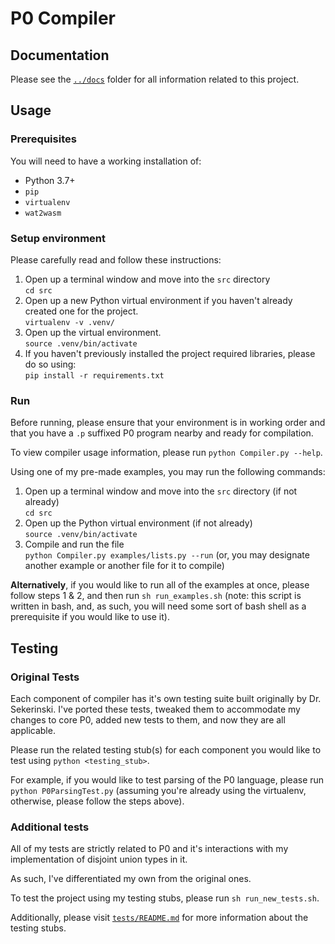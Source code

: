 # P0 Compiler

## Documentation

Please see the <a href="../docs/README.md">`../docs`</a> folder for all information related to this project.

## Usage
### Prerequisites
You will need to have a working installation of:
* Python 3.7+
* `pip`
* `virtualenv`
* `wat2wasm`

### Setup environment
Please carefully read and follow these instructions:
1. Open up a terminal window and move into the `src` directory<br>`cd src`
2. Open up a new Python virtual environment if you haven't already created one for the project.<br>`virtualenv -v .venv/`
3. Open up the virtual environment.<br>`source .venv/bin/activate`
4. If you haven't previously installed the project required libraries, please do so using:<br>`pip install -r requirements.txt`

### Run
Before running, please ensure that your environment is in working order and that you have a `.p` suffixed P0 program nearby and ready for compilation.

To view compiler usage information, please run `python Compiler.py --help`.

Using one of my pre-made examples, you may run the following commands:
1. Open up a terminal window and move into the `src` directory (if not already)<br>`cd src`
2. Open up the Python virtual environment (if not already)<br>`source .venv/bin/activate`
3. Compile and run the file<br>`python Compiler.py examples/lists.py --run` (or, you may designate another example or another file for it to compile)

**Alternatively**, if you would like to run all of the examples at once, please follow steps 1 & 2, and then run `sh run_examples.sh` (note: this script is written in bash, and, as such, you will need some sort of bash shell as a prerequisite if you would like to use it).

## Testing

### Original Tests

Each component of compiler has it's own testing suite built originally by Dr. Sekerinski. I've ported these tests, tweaked them to accommodate my changes to core P0, added new tests to them, and now they are all applicable.

Please run the related testing stub(s) for each component you would like to test using `python <testing_stub>`.

For example, if you would like to test parsing of the P0 language, please run `python P0ParsingTest.py` (assuming you're already using the virtualenv, otherwise, please follow the steps above).

### Additional tests

All of my tests are strictly related to P0 and it's interactions with my implementation of disjoint union types in it.

As such, I've differentiated my own from the original ones.

To test the project using my testing stubs, please run `sh run_new_tests.sh`.

Additionally, please visit <a href="tests/README.md">`tests/README.md`</a> for more information about the testing stubs.

